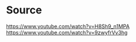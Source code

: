 # Source

<https://www.youtube.com/watch?v=H8Sh9_n1MPA>
<https://www.youtube.com/watch?v=9zwyfrVv3hg>
